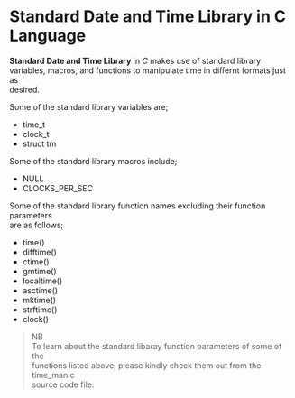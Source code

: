 # Standard Date and Time Library in C Language

**Standard Date and Time Library** in _C_ makes use of standard library  
variables, macros, and functions to manipulate time in differnt formats just as  
desired.

Some of the standard library variables are;

* time_t
* clock_t
* struct tm

Some of the standard library macros include;

* NULL
* CLOCKS_PER_SEC

Some of the standard library function names excluding their function parameters  
are as follows;

* time()
* difftime()
* ctime()
* gmtime()
* localtime()
* asctime()
* mktime()
* strftime()
* clock()

>NB  
>To learn about the standard libaray function parameters of some of the  
>functions listed above, please  kindly check them out from the time_man.c  
>source code file.
